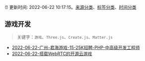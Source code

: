 :alarm_clock: 更新时间: 2022-06-22 10:17:15。[来源分类](../README.md)、[标签分类](../TAGS.md)、[时间分类](../TIMELINE.md)

## 游戏开发


> 关键字：`游戏`、`Three.js`、`Create.js`、`Matter.js`



- [2022-06-22-广州-君海游戏-15-25K招聘-PHP-中高级开发工程师](https://www.v2ex.com/t/861408) 
- [2022-06-22-搭载WebRTC的开源云游戏](https://toutiao.io/k/hoo5yia) 